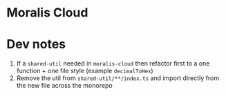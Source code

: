 # Moralis Cloud

# Dev notes

1. If a `shared-util` needed in `moralis-cloud` then refactor first to a one function + one file style (example `decimalToHex`)
1. Remove the util from `shared-util/**/index.ts` and import directly from the new file across the monorepo
